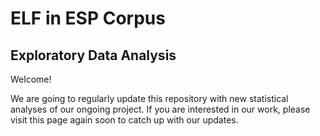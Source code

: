 # ELF in ESP Corpus

## Exploratory Data Analysis

Welcome!

We are going to regularly update this repository with new statistical analyses of our ongoing project. If you are interested in our work, please visit this page again soon to catch up with our updates.
